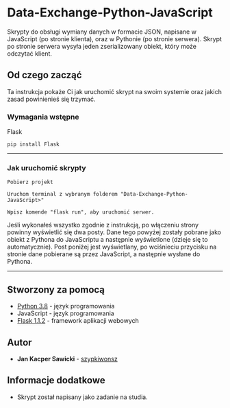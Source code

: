 # Data-Exchange-Python-JavaScript

Skrypty do obsługi wymiany danych w formacie JSON, napisane w JavaScript (po stronie klienta), oraz w Pythonie (po stronie serwera). Skrypt po stronie serwera wysyła jeden zserializowany obiekt, który może odczytać klient.

## Od czego zacząć

Ta instrukcja pokaże Ci jak uruchomić skrypt na swoim systemie oraz jakich zasad powinienieś się trzymać.

### Wymagania wstępne

Flask

```
pip install Flask
```
---
### Jak uruchomić skrypty

```
Pobierz projekt
```
```
Uruchom terminal z wybranym folderem "Data-Exchange-Python-JavaScript>"
```
```
Wpisz komende "flask run", aby uruchomić serwer.
```

Jeśli wykonałeś wszystko zgodnie z instrukcją, po włączeniu strony powinny wyświetlić się dwa posty. Dane tego powyżej zostały pobrane jako obiekt z Pythona do JavaScriptu a następnie wyświetlone (dzieje się to automatycznie). Post poniżej jest wyświetlany, po wciśnieciu przycisku na stronie dane pobierane są przez JavaScript, a następnie wysłane do Pythona.

---

## Stworzony za pomocą

* [Python 3.8](https://www.python.org/) - język programowania
* JavaScript - język programowania
* [Flask 1.1.2](https://flask.palletsprojects.com/) -  framework aplikacji webowych

## Autor

* **Jan Kacper Sawicki** - [szypkiwonsz](https://github.com/szypkiwonsz)

## Informacje dodatkowe

* Skrypt został napisany jako zadanie na studia.
